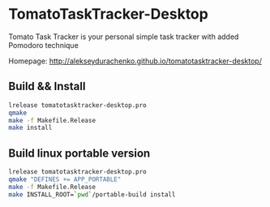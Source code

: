 TomatoTaskTracker-Desktop
=========================

Tomato Task Tracker is your personal simple task tracker
with added Pomodoro technique

Homepage: http://alekseydurachenko.github.io/tomatotasktracker-desktop/

Build && Install
----------------

```bash
lrelease tomatotasktracker-desktop.pro
qmake
make -f Makefile.Release
make install
```

Build linux portable version
----------------------------

```bash
lrelease tomatotasktracker-desktop.pro
qmake "DEFINES += APP_PORTABLE"
make -f Makefile.Release
make INSTALL_ROOT=`pwd`/portable-build install
```
